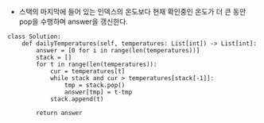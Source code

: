 - 스택의 마지막에 들어 있는 인덱스의 온도보다 현재 확인중인 온도가 더 큰 동안 pop을 수행하며 answer을 갱신한다.
```
class Solution:
    def dailyTemperatures(self, temperatures: List[int]) -> List[int]:
        answer = [0 for i in range(len(temperatures))]
        stack = []
        for t in range(len(temperatures)):
            cur = temperatures[t]
            while stack and cur > temperatures[stack[-1]]:
                tmp = stack.pop()
                answer[tmp] = t-tmp
            stack.append(t)
        
        return answer
```
